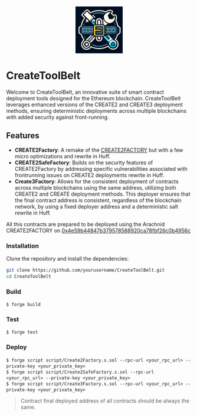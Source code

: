 <p align="center">
  <img src="./logo2.png" width="128" title="Logo">
</p>

# CreateToolBelt

Welcome to CreateToolBelt, an innovative suite of smart contract deployment tools designed for the Ethereum blockchain. CreateToolBelt leverages enhanced versions of the CREATE2 and CREATE3 deployment methods, ensuring deterministic deployments across multiple blockchains with added security against front-running.

## Features

- **CREATE2Factory**: A remake of the [CREATE2FACTORY](https://github.com/Arachnid/deterministic-deployment-proxy) but with a few micro optimizations and rewrite in Huff.
- **CREATE2SafeFactory**: Builds on the security features of CREATE2Factory by addressing specific vulnerabilities associated with frontrunning issues on CREATE2 deployments rewrite in Huff.
- **Create3Factory**: Allows for the consistent deployment of contracts across multiple blockchains using the same address, utilizing both CREATE2 and CREATE deployment methods. This deployer ensures that the final contract address is consistent, regardless of the blockchain network, by using a fixed deployer address and a deterministic salt rewrite in Huff.

All this contracts are prepared to be deployed using the Arachnid CREATE2FACTORY on [0x4e59b44847b379578588920ca78fbf26c0b4956c](https://etherscan.io/address/0x4e59b44847b379578588920ca78fbf26c0b4956c)


### Installation

Clone the repository and install the dependencies:

```bash
git clone https://github.com/yourusername/CreateToolBelt.git
cd CreateToolBelt
```
### Build

```shell
$ forge build
```

### Test

```shell
$ forge test
```

### Deploy

```shell
$ forge script script/Create2Factory.s.sol --rpc-url <your_rpc_url> --private-key <your_private_key>
$ forge script script/Create2SafeFactory.s.sol --rpc-url <your_rpc_url> --private-key <your_private_key>
$ forge script script/Create3Factory.s.sol --rpc-url <your_rpc_url> --private-key <your_private_key>
```

> Contract final deployed address of all contracts should be always the same.